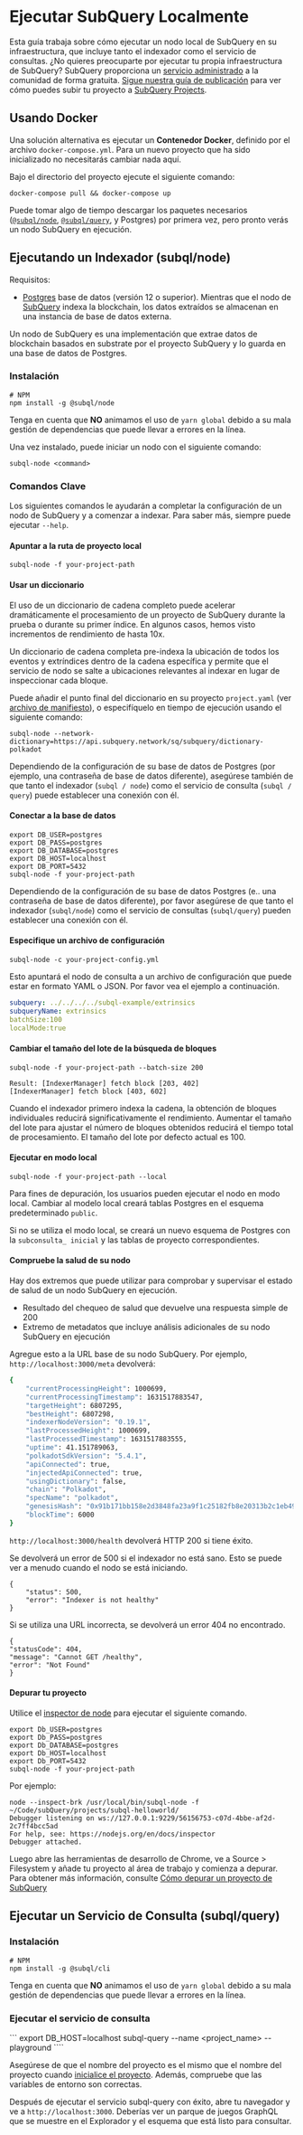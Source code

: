 # Ejecutar SubQuery Localmente

Esta guía trabaja sobre cómo ejecutar un nodo local de SubQuery en su infraestructura, que incluye tanto el indexador como el servicio de consultas. ¿No quieres preocuparte por ejecutar tu propia infraestructura de SubQuery? SubQuery proporciona un [servicio administrado](https://explorer.subquery.network) a la comunidad de forma gratuita. [Sigue nuestra guía de publicación](../publish/publish.md) para ver cómo puedes subir tu proyecto a [SubQuery Projects](https://project.subquery.network).

## Usando Docker

Una solución alternativa es ejecutar un <strong>Contenedor Docker</strong>, definido por el archivo `docker-compose.yml`. Para un nuevo proyecto que ha sido inicializado no necesitarás cambiar nada aquí.

Bajo el directorio del proyecto ejecute el siguiente comando:

```shell
docker-compose pull && docker-compose up
```

Puede tomar algo de tiempo descargar los paquetes necesarios ([`@subql/node`](https://www.npmjs.com/package/@subql/node), [`@subql/query`](https://www.npmjs.com/package/@subql/query), y Postgres) por primera vez, pero pronto verás un nodo SubQuery en ejecución.

## Ejecutando un Indexador (subql/node)

Requisitos:

- [Postgres](https://www.postgresql.org/) base de datos (versión 12 o superior). Mientras que el nodo de [SubQuery](#start-a-local-subquery-node) indexa la blockchain, los datos extraídos se almacenan en una instancia de base de datos externa.

Un nodo de SubQuery es una implementación que extrae datos de blockchain basados en substrate por el proyecto SubQuery y lo guarda en una base de datos de Postgres.

### Instalación

```shell
# NPM
npm install -g @subql/node
```

Tenga en cuenta que **NO** animamos el uso de `yarn global` debido a su mala gestión de dependencias que puede llevar a errores en la línea.

Una vez instalado, puede iniciar un nodo con el siguiente comando:

```shell
subql-node <command>
```

### Comandos Clave

Los siguientes comandos le ayudarán a completar la configuración de un nodo de SubQuery y a comenzar a indexar. Para saber más, siempre puede ejecutar `--help`.

#### Apuntar a la ruta de proyecto local

```
subql-node -f your-project-path
```

#### Usar un diccionario

El uso de un diccionario de cadena completo puede acelerar dramáticamente el procesamiento de un proyecto de SubQuery durante la prueba o durante su primer índice. En algunos casos, hemos visto incrementos de rendimiento de hasta 10x.

Un diccionario de cadena completa pre-indexa la ubicación de todos los eventos y extríndices dentro de la cadena específica y permite que el servicio de nodo se salte a ubicaciones relevantes al indexar en lugar de inspeccionar cada bloque.

Puede añadir el punto final del diccionario en su proyecto `project.yaml` (ver [archivo de manifiesto](../create/manifest.md)), o especifíquelo en tiempo de ejecución usando el siguiente comando:

```
subql-node --network-dictionary=https://api.subquery.network/sq/subquery/dictionary-polkadot
```

Dependiendo de la configuración de su base de datos de Postgres (por ejemplo, una contraseña de base de datos diferente), asegúrese también de que tanto el indexador (` subql / node `) como el servicio de consulta (` subql / query `) puede establecer una conexión con él.

#### Conectar a la base de datos

```
export DB_USER=postgres
export DB_PASS=postgres
export DB_DATABASE=postgres
export DB_HOST=localhost
export DB_PORT=5432
subql-node -f your-project-path 
````

Dependiendo de la configuración de su base de datos Postgres (e.. una contraseña de base de datos diferente), por favor asegúrese de que tanto el indexador (`subql/node`) como el servicio de consultas (`subql/query`) pueden establecer una conexión con él.

#### Especifique un archivo de configuración

```
subql-node -c your-project-config.yml
```

Esto apuntará el nodo de consulta a un archivo de configuración que puede estar en formato YAML o JSON. Por favor vea el ejemplo a continuación.

```yaml
subquery: ../../../../subql-example/extrinsics
subqueryName: extrinsics
batchSize:100
localMode:true
```

#### Cambiar el tamaño del lote de la búsqueda de bloques

```
subql-node -f your-project-path --batch-size 200

Result: [IndexerManager] fetch block [203, 402]
[IndexerManager] fetch block [403, 602]
```

Cuando el indexador primero indexa la cadena, la obtención de bloques individuales reducirá significativamente el rendimiento. Aumentar el tamaño del lote para ajustar el número de bloques obtenidos reducirá el tiempo total de procesamiento. El tamaño del lote por defecto actual es 100.

#### Ejecutar en modo local

```
subql-node -f your-project-path --local
```

Para fines de depuración, los usuarios pueden ejecutar el nodo en modo local. Cambiar al modelo local creará tablas Postgres en el esquema predeterminado `public`.

Si no se utiliza el modo local, se creará un nuevo esquema de Postgres con la `subconsulta_ inicial` y las tablas de proyecto correspondientes.


#### Compruebe la salud de su nodo

Hay dos extremos que puede utilizar para comprobar y supervisar el estado de salud de un nodo SubQuery en ejecución.

- Resultado del chequeo de salud que devuelve una respuesta simple de 200
- Extremo de metadatos que incluye análisis adicionales de su nodo SubQuery en ejecución

Agregue esto a la URL base de su nodo SubQuery. Por ejemplo, `http://localhost:3000/meta` devolverá:

```bash
{
    "currentProcessingHeight": 1000699,
    "currentProcessingTimestamp": 1631517883547,
    "targetHeight": 6807295,
    "bestHeight": 6807298,
    "indexerNodeVersion": "0.19.1",
    "lastProcessedHeight": 1000699,
    "lastProcessedTimestamp": 1631517883555,
    "uptime": 41.151789063,
    "polkadotSdkVersion": "5.4.1",
    "apiConnected": true,
    "injectedApiConnected": true,
    "usingDictionary": false,
    "chain": "Polkadot",
    "specName": "polkadot",
    "genesisHash": "0x91b171bb158e2d3848fa23a9f1c25182fb8e20313b2c1eb49219da7a70ce90c3",
    "blockTime": 6000
}
```

`http://localhost:3000/health` devolverá HTTP 200 si tiene éxito.

Se devolverá un error de 500 si el indexador no está sano. Esto se puede ver a menudo cuando el nodo se está iniciando.

```shell
{
    "status": 500,
    "error": "Indexer is not healthy"
}
```

Si se utiliza una URL incorrecta, se devolverá un error 404 no encontrado.

```shell
{
"statusCode": 404,
"message": "Cannot GET /healthy",
"error": "Not Found"
}
```

#### Depurar tu proyecto

Utilice el [inspector de node](https://nodejs.org/en/docs/guides/debugging-getting-started/) para ejecutar el siguiente comando.

```shell
export Db_USER=postgres
export Db_PASS=postgres
export Db_DATABASE=postgres
export Db_HOST=localhost
export Db_PORT=5432
subql-node -f your-project-path
```

Por ejemplo:
```shell
node --inspect-brk /usr/local/bin/subql-node -f ~/Code/subQuery/projects/subql-helloworld/
Debugger listening on ws://127.0.0.1:9229/56156753-c07d-4bbe-af2d-2c7ff4bcc5ad
For help, see: https://nodejs.org/en/docs/inspector
Debugger attached.
```
Luego abre las herramientas de desarrollo de Chrome, ve a Source > Filesystem y añade tu proyecto al área de trabajo y comienza a depurar. Para obtener más información, consulte [Cómo depurar un proyecto de SubQuery](https://doc.subquery.network/tutorials_examples/debug-projects/)
## Ejecutar un Servicio de Consulta (subql/query)

### Instalación

```shell
# NPM
npm install -g @subql/cli
```

Tenga en cuenta que **NO** animamos el uso de `yarn global` debido a su mala gestión de dependencias que puede llevar a errores en la línea.

### Ejecutar el servicio de consulta
``` export DB_HOST=localhost subql-query --name <project_name> --playground ````

Asegúrese de que el nombre del proyecto es el mismo que el nombre del proyecto cuando [inicialice el proyecto](../quickstart/quickstart.md#initialise-the-starter-subquery-project). Además, compruebe que las variables de entorno son correctas.

Después de ejecutar el servicio subql-query con éxito, abre tu navegador y ve a `http://localhost:3000`. Deberías ver un parque de juegos GraphQL que se muestre en el Explorador y el esquema que está listo para consultar.
